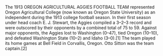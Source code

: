 The 1913 OREGON AGRICULTURAL AGGIES FOOTBALL TEAM represented Oregon Agricultural College (now known as Oregon State University) as an independent during the 1913 college football season. In their first season under head coach E. J. Stewart, the Aggies compiled a 3–2–3 record and were outscored by their opponents by a combined total of 75 to 59. Against major opponents, the Aggies lost to Washington (0–47), tied Oregon (10–10), and defeated Washington State (10–2) and Idaho (3–0).[1] The team played its home games at Bell Field in Corvallis, Oregon. Otto Sitton was the team captain.[2]
